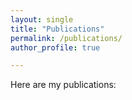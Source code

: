```yaml
---
layout: single
title: "Publications"
permalink: /publications/
author_profile: true

---
```


Here are my publications:

